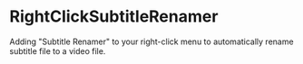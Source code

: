 # RightClickSubtitleRenamer
Adding "Subtitle Renamer" to your right-click menu to automatically rename subtitle file to a video file.
